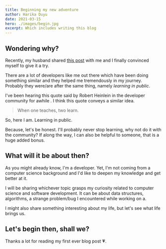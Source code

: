 ```yaml
---
title: Beginning my new adventure
author: Harika Duyu
date: 2021-03-15
hero: ./images/begin.jpg
excerpt: Which includes writing this blog
---
```



## Wondering why?

Recently, my husband shared [this post](https://www.swyx.io/learn-in-public/) with me and I finally convinced myself to give it a try.

There are a lot of developers like me out there which have been doing something similar and they helped me tremendously in my journey. Probably they were/are after the same thing, namely _learning in public_. 


I've been hearing this quote said by Robert Heinlein in the developer community for awhile . I think this quote conveys a similar idea.


> When one teaches, two learn.

So, here I am. Learning in public. 

Because, let's be honest. I'll probably never stop learning, why not do it with the community? If along the way, I can also be helpful to someone, that is a huge added bonus.


## What will it be about then?

As you might already know, I'm a developer. Yet, I'm not coming from a computer science background and I'd like to deepen my knowledge and get better at it. 

I will be sharing whichever topic grasps my curiosity related to computer science and software development. It can be about data structures, algorithms, a strange problem/bug I encountered while working on a. 

I might also share something interesting about my life, but let's see what life brings us.


## Let's begin then, shall we?

Thanks a lot for reading my first ever blog post 💗. 